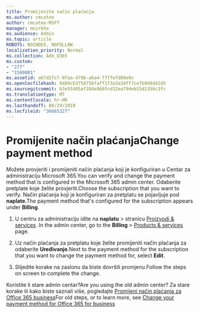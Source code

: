 ```yaml
---
title: Promijenite način plaćanja
ms.author: cmcatee
author: cmcatee-MSFT
manager: mnirkhe
ms.audience: Admin
ms.topic: article
ROBOTS: NOINDEX, NOFOLLOW
localization_priority: Normal
ms.collection: Adm_O365
ms.custom:
- "277"
- "1500001"
ms.assetid: a67d2fcf-0faa-4796-a6a4-f7ffefd89e9c
ms.openlocfilehash: 9d89cb375475bfaff1f3a3a34ff7cefb9d9d42d5
ms.sourcegitcommit: b3e55405af384e868fcd32ea794eb15d1356c3fc
ms.translationtype: MT
ms.contentlocale: hr-HR
ms.lasthandoff: 08/29/2019
ms.locfileid: "36665327"
---
```

# <a name="change-payment-method"></a><span data-ttu-id="1833d-102">Promijenite način plaćanja</span><span class="sxs-lookup"><span data-stu-id="1833d-102">Change payment method</span></span>

<span data-ttu-id="1833d-103">Možete provjeriti i promijeniti način plaćanja koji je konfiguriran u Centar za administraciju Microsoft 365.</span><span class="sxs-lookup"><span data-stu-id="1833d-103">You can verify and change the payment method that is configured in the Microsoft 365 admin center.</span></span> <span data-ttu-id="1833d-104">Odaberite pretplate koje želite provjeriti.</span><span class="sxs-lookup"><span data-stu-id="1833d-104">Choose the subscription that you want to verify.</span></span> <span data-ttu-id="1833d-105">Način plaćanja koji je konfiguriran za pretplatu se pojavljuje pod **naplate**.</span><span class="sxs-lookup"><span data-stu-id="1833d-105">The payment method that's configured for the subscription appears under **Billing**.</span></span> 
  
1. <span data-ttu-id="1833d-106">U centru za administraciju idite na **naplatu** \> stranicu [Proizvodi & services](https://go.microsoft.com/fwlink/p/?linkid=842054) .</span><span class="sxs-lookup"><span data-stu-id="1833d-106">In the admin center, go to the **Billing** \> [Products & services](https://go.microsoft.com/fwlink/p/?linkid=842054) page.</span></span>

2. <span data-ttu-id="1833d-107">Uz način plaćanja za pretplatu koje želite promijeniti način plaćanja za odaberite **Uređivanje**.</span><span class="sxs-lookup"><span data-stu-id="1833d-107">Next to the payment method for the subscription that you want to change the payment method for, select **Edit**.</span></span>

3. <span data-ttu-id="1833d-108">Slijedite korake na zaslonu da biste dovršili promjenu.</span><span class="sxs-lookup"><span data-stu-id="1833d-108">Follow the steps on screen to complete the change.</span></span>

<span data-ttu-id="1833d-109">Koristite li stare admin centar?</span><span class="sxs-lookup"><span data-stu-id="1833d-109">Are you using the old admin center?</span></span> <span data-ttu-id="1833d-110">Za stare korake ili kako biste saznali više, pogledajte [Promijeni način plaćanja za Office 365 business](https://docs.microsoft.com/office365/admin/subscriptions-and-billing/change-payment-method)</span><span class="sxs-lookup"><span data-stu-id="1833d-110">For old steps, or to learn more, see  [Change your payment method for Office 365 for business](https://docs.microsoft.com/office365/admin/subscriptions-and-billing/change-payment-method)</span></span>